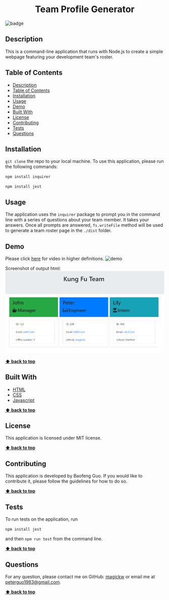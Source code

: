 
  <h1 align="center">Team Profile Generator</h1>
  
![badge](https://img.shields.io/badge/license-MIT-blue.svg)

## Description
This is a command-line application that runs with Node.js to create a simple webpage featuring your development team's roster.

## Table of Contents
- [Description](#description)
- [Table of Contents](#table-of-contents)
- [Installation](#installation)
- [Usage](#usage)
- [Demo](#demo)
- [Built With](#built-with)
- [License](#license)
- [Contributing](#contributing)
- [Tests](#tests)
- [Questions](#questions)

## Installation
`git clone` the repo to your local machine. To use this application, please run the following commands:

`npm install inquirer`

`npm install jest`

## Usage
The application uses the `inquirer` package to prompt you in the command line with a series of questions about your team member. It takes your answers. Once all prompts are answered, `fs.writeFile` method will be used to generate a team roster page in the `./dist` folder.

## Demo
Please click <a href="https://watch.screencastify.com/v/NntLRKzbvSuxxMcRvQPO">here</a> for video in higher definitions.
<img src="src/demo.gif" alt="demo" />

Screenshot of output html:
<img src="src/screenshot.png" alt="screenshot" />

**[⬆ back to top](#table-of-contents)**

## Built With

* [HTML](https://developer.mozilla.org/en-US/docs/Web/HTML)
* [CSS](https://developer.mozilla.org/en-US/docs/Web/CSS)
* [Javascript](https://developer.mozilla.org/en-US/docs/Web/Javascript)
  
**[⬆ back to top](#table-of-contents)**

## License
This application is licensed under MIT license. 

**[⬆ back to top](#table-of-contents)**

## Contributing
This application is developed by Baofeng Guo. If you would like to contribute it, please follow the guidelines for how to do so.

**[⬆ back to top](#table-of-contents)**

## Tests
To run tests on the application, run

`npm install jest`

and then `npm run test` from the command line.

**[⬆ back to top](#table-of-contents)**

## Questions
For any question, please contact me on GitHub: [magickw](https://github.com/magickw) or email me at peterguo1983@gmail.com.

**[⬆ back to top](#table-of-contents)**


